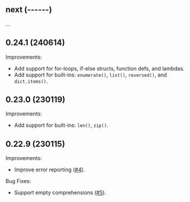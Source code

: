 ## next (------)

...

## 0.24.1 (240614)

Improvements:

* Add support for for-loops, if-else structs, function defs, and lambdas.
* Add support for built-ins: `enumerate()`, `list()`, `reversed()`, and `dict.items()`.

## 0.23.0 (230119)

Improvements:

* Add support for built-ins: `len()`, `zip()`.

## 0.22.9 (230115)

Improvements:

* Improve error reporting
  ([#4](https://github.com/proofscape/displaylang/pull/4)).

Bug Fixes:

* Support empty comprehensions
  ([#5](https://github.com/proofscape/displaylang/pull/5)).
